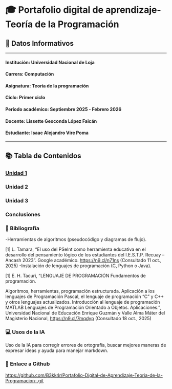 # 🎓 **Portafolio digital de aprendizaje-Teoría de la Programación**

## 📌 Datos Informativos
--------------------------------------------------------------------------------------------------------------------------------------------------------------------
#### **Institución:** Universidad Nacional de Loja                                                                  

#### **Carrera:** Computación    

#### **Asignatura:** Teoría de la programación

#### **Ciclo:** Primer ciclo

#### **Período académico:** Septiembre 2025 - Febrero 2026

#### **Docente:** Lissette Geoconda López Faicán

#### **Estudiante:** Isaac Alejandro Vire Poma
-------------------------------------------------------------------------------------------------------------------------------------------------------------------
## 📚  Tabla de Contenidos

### [Unidad 1](Unidad1.md)

### Unidad 2

### Unidad 3

### Conclusiones 

### 📖 Bibliografía
-Herramientas de algoritmos (pseudocódigo y diagramas de flujo).

[1] L. Tamara, “El uso del PSeInt como herramienta educativa en el desarrollo del pensamiento lógico de los estudiantes del I.E.S.T.P. Recuay – Ancash 2023”. Google
académico. https://n9.cl/n71ns (Consultado 11 oct., 2025)
-Instalación de lenguajes de programación (C, Python o Java).

[1] E. H. Tacuri, “LENGUAJE DE PROGRAMACIÓN Fundamentos de programación.

Algoritmos, herramientas, programación estructurada. Aplicación a los lenguajes de Programación Pascal, el lenguaje de programación “C” y C++ y otros lenguajes actualizados. Introducción al lenguaje de programación MATLAB Lenguajes de Programación Orientado a Objetos. Aplicaciones.”, Universidad Nacional de Educación Enrique Guzmán y Valle Alma Máter del Magisterio Nacional, https://n9.cl/7mqdyp (Consultado 18 oct., 2025)

### 💻 Usos de la IA
Uso de la IA para corregir errores de ortografía, buscar mejores maneras de expresar ideas y ayuda para manejar markdown.

### 🔗 Enlace a Github 
https://github.com/B3kk4r/Portafolio-Digital-de-Aprendizaje-Teoria-de-la-Programacion-.git

